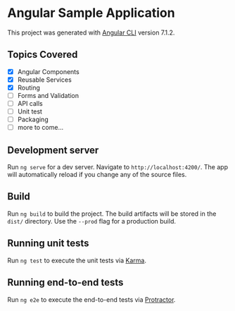 # Angular Sample Application

This project was generated with [Angular CLI](https://github.com/angular/angular-cli) version 7.1.2.

## Topics Covered

- [x] Angular Components
- [x] Reusable Services
- [x] Routing
- [ ] Forms and Validation
- [ ] API calls
- [ ] Unit test
- [ ] Packaging
- [ ] more to come...

## Development server


Run `ng serve` for a dev server. Navigate to `http://localhost:4200/`. The app will automatically reload if you change any of the source files.

## Build

Run `ng build` to build the project. The build artifacts will be stored in the `dist/` directory. Use the `--prod` flag for a production build.

## Running unit tests

Run `ng test` to execute the unit tests via [Karma](https://karma-runner.github.io).

## Running end-to-end tests

Run `ng e2e` to execute the end-to-end tests via [Protractor](http://www.protractortest.org/).
